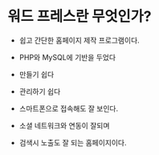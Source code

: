 # 워드 프레스란 무엇인가?

- 쉽고 간단한 홈페이지 제작 프로그램이다.

- PHP와 MySQL에 기반을 두었다

- 만들기 쉽다
- 관리하기 쉽다
- 스마트폰으로 접속해도 잘 보인다.
- 소셜 네트워크와 연동이 잘되며
- 검색시 노출도 잘 되는 홈페이지이다.